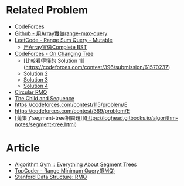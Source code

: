 # Related Problem
- [CodeForces](https://codeforces.com/blog/entry/22616)
- [Github - 用Array實做range-max-query](https://github.com/amulyagaur/Segment-Tree/blob/master/range-max-query.cpp)
- [LeetCode - Range Sum Query - Mutable](https://leetcode.com/problems/range-sum-query-mutable/)
  - [用Array實做Complete BST]()
- [CodeForces - On Changing Tree](https://codeforces.com/contest/396/problem/C)
  - [比較看得懂的 Solution 1]](https://codeforces.com/contest/396/submission/61570237) 
  - [Solution 2](https://codeforces.com/contest/396/submission/61856567)
  - [Solution 3](https://codeforces.com/contest/396/submission/61576364) 
  - [Solution 4](https://codeforces.com/contest/396/submission/61859536) 
- [Circular RMQ](https://codeforces.com/contest/52/problem/C)
- [The Child and Sequence](https://codeforces.com/contest/438/problem/D)
- https://codeforces.com/contest/115/problem/E
- https://codeforces.com/contest/369/problem/E
- [蒐集了segment-tree相關題]](https://loghead.gitbooks.io/algorithm-notes/segment-tree.html)

# Article
- [Algorithm Gym :: Everything About Segment Trees](https://codeforces.com/blog/entry/15890)
- [TopCoder - Range Minimum Query(RMQ)](https://www.topcoder.com/community/competitive-programming/tutorials/range-minimum-query-and-lowest-common-ancestor/)
- [Stanford Data Structure: RMQ](http://web.stanford.edu/class/cs166/)
